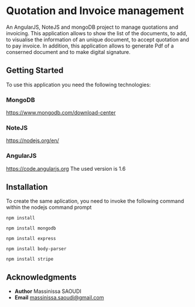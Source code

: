 # Quotation and Invoice management

An AngularJS, NoteJS and mongoDB project to manage quotations and invoicing.
This application allows to show the list of the documents, to add, to visualise the information of an unique document, to accept quotation and to pay invoice.
In addition, this application allows to generate Pdf of a conserned document and to make digital signature.

## Getting Started

To use this application you need the following technologies:

### MongoDB
https://www.mongodb.com/download-center
### NoteJS
https://nodejs.org/en/
### AngularJS
https://code.angularjs.org
The used version is 1.6

## Installation

To create the same aplication, you need to invoke the following command within the nodejs command prompt

```
npm install
```
```
npm install mongodb
```
```
npm install express
```
```
npm install body-parser
```
```
npm install stripe
```

## Acknowledgments

* **Author**  Massinissa SAOUDI 
* **Email**  massinissa.saoudi@gmail.com
